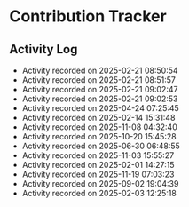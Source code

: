 # Contribution Tracker

## Activity Log

- Activity recorded on 2025-02-21 08:50:54
- Activity recorded on 2025-02-21 08:51:57
- Activity recorded on 2025-02-21 09:02:47
- Activity recorded on 2025-02-21 09:02:53
- Activity recorded on 2025-04-24 07:25:45
- Activity recorded on 2025-02-14 15:31:48
- Activity recorded on 2025-11-08 04:32:40
- Activity recorded on 2025-10-20 15:45:28
- Activity recorded on 2025-06-30 06:48:55
- Activity recorded on 2025-11-03 15:55:27
- Activity recorded on 2025-02-01 14:27:15
- Activity recorded on 2025-11-19 07:03:23
- Activity recorded on 2025-09-02 19:04:39
- Activity recorded on 2025-02-03 12:25:18
